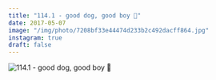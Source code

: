 ```yaml
---
title: "114.1 - good dog, good boy 🐶"
date: 2017-05-07
image: "/img/photo/7208bf33e44474d233b2c492dacff864.jpg"
instagram: true
draft: false
---
```


![114.1 - good dog, good boy 🐶](/img/photo/7208bf33e44474d233b2c492dacff864.jpg)
